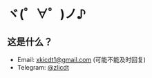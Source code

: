 # ヾ(゜∀゜)ノ♪
## 这是什么？

* Email: xkicdt1@gmail.com (可能不能及时回复)
* Telegram: [@zlicdt](https://t.me/zlicdt)
